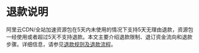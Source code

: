 # 退款说明

阿里云CDN/全站加速资源包在5天内未使用的情况下支持5天无理由退款，资源包一经使用或者超过5天不支持退款。本文主要介绍退款限制、退订资金流向和退款步骤。详细信息，请参见[退款规则及退款流程](https://help.aliyun.com/knowledge_detail/37096.html)。

